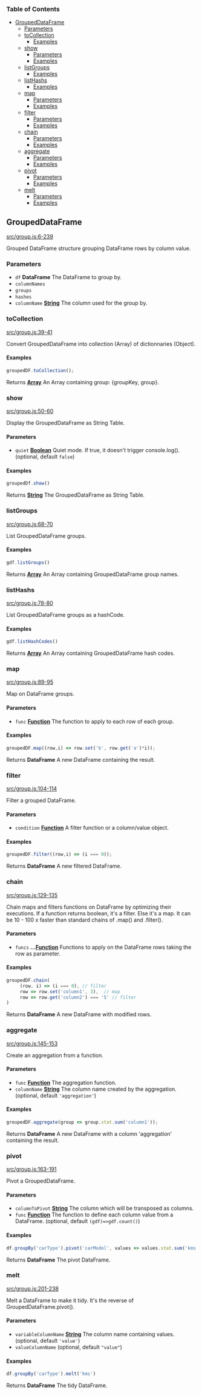 <!-- Generated by documentation.js. Update this documentation by updating the source code. -->

### Table of Contents

-   [GroupedDataFrame][1]
    -   [Parameters][2]
    -   [toCollection][3]
        -   [Examples][4]
    -   [show][5]
        -   [Parameters][6]
        -   [Examples][7]
    -   [listGroups][8]
        -   [Examples][9]
    -   [listHashs][10]
        -   [Examples][11]
    -   [map][12]
        -   [Parameters][13]
        -   [Examples][14]
    -   [filter][15]
        -   [Parameters][16]
        -   [Examples][17]
    -   [chain][18]
        -   [Parameters][19]
        -   [Examples][20]
    -   [aggregate][21]
        -   [Parameters][22]
        -   [Examples][23]
    -   [pivot][24]
        -   [Parameters][25]
        -   [Examples][26]
    -   [melt][27]
        -   [Parameters][28]
        -   [Examples][29]

## GroupedDataFrame

[src/group.js:6-239][30]

Grouped DataFrame structure grouping DataFrame rows by column value.

### Parameters

-   `df` **DataFrame** The DataFrame to group by.
-   `columnNames`  
-   `groups`  
-   `hashes`  
-   `columnName` **[String][31]** The column used for the group by.

### toCollection

[src/group.js:39-41][32]

Convert GroupedDataFrame into collection (Array) of dictionnaries (Object).

#### Examples

```javascript
groupedDF.toCollection();
```

Returns **[Array][33]** An Array containing group: {groupKey, group}.

### show

[src/group.js:50-60][34]

Display the GroupedDataFrame as String Table.

#### Parameters

-   `quiet` **[Boolean][35]** Quiet mode. If true, it doesn't trigger console.log(). (optional, default `false`)

#### Examples

```javascript
groupedDf.show()
```

Returns **[String][31]** The GroupedDataFrame as String Table.

### listGroups

[src/group.js:68-70][36]

List GroupedDataFrame groups.

#### Examples

```javascript
gdf.listGroups()
```

Returns **[Array][33]** An Array containing GroupedDataFrame group names.

### listHashs

[src/group.js:78-80][37]

List GroupedDataFrame groups as a hashCode.

#### Examples

```javascript
gdf.listHashCodes()
```

Returns **[Array][33]** An Array containing GroupedDataFrame hash codes.

### map

[src/group.js:89-95][38]

Map on DataFrame groups.

#### Parameters

-   `func` **[Function][39]** The function to apply to each row of each group.

#### Examples

```javascript
groupedDF.map((row,i) => row.set('b', row.get('a')*i));
```

Returns **DataFrame** A new DataFrame containing the result.

### filter

[src/group.js:104-114][40]

Filter a grouped DataFrame.

#### Parameters

-   `condition` **[Function][39]** A filter function or a column/value object.

#### Examples

```javascript
groupedDF.filter((row,i) => (i === 0));
```

Returns **DataFrame** A new filtered DataFrame.

### chain

[src/group.js:129-135][41]

Chain maps and filters functions on DataFrame by optimizing their executions.
If a function returns boolean, it's a filter. Else it's a map.
It can be 10 - 100 x faster than standard chains of .map() and .filter().

#### Parameters

-   `funcs` **...[Function][39]** Functions to apply on the DataFrame rows taking the row as parameter.

#### Examples

```javascript
groupedDF.chain(
     (row, i) => (i === 0), // filter
     row => row.set('column1', 3),  // map
     row => row.get('column2') === '5' // filter
)
```

Returns **DataFrame** A new DataFrame with modified rows.

### aggregate

[src/group.js:145-153][42]

Create an aggregation from a function.

#### Parameters

-   `func` **[Function][39]** The aggregation function.
-   `columnName` **[String][31]** The column name created by the aggregation. (optional, default `'aggregation'`)

#### Examples

```javascript
groupedDF.aggregate(group => group.stat.sum('column1'));
```

Returns **DataFrame** A new DataFrame with a column 'aggregation' containing the result.

### pivot

[src/group.js:163-191][43]

Pivot a GroupedDataFrame.

#### Parameters

-   `columnToPivot` **[String][31]** The column which will be transposed as columns.
-   `func` **[Function][39]** The function to define each column value from a DataFrame. (optional, default `(gdf)=>gdf.count()`)

#### Examples

```javascript
df.groupBy('carType').pivot('carModel', values => values.stat.sum('kms'))
```

Returns **DataFrame** The pivot DataFrame.

### melt

[src/group.js:201-238][44]

Melt a DataFrame to make it tidy. It's the reverse of GroupedDataFrame.pivot().

#### Parameters

-   `variableColumnName` **[String][31]** The column name containing values. (optional, default `'value'`)
-   `valueColumnName`   (optional, default `"value"`)

#### Examples

```javascript
df.groupBy('carType').melt('kms')
```

Returns **DataFrame** The tidy DataFrame.

[1]: #groupeddataframe

[2]: #parameters

[3]: #tocollection

[4]: #examples

[5]: #show

[6]: #parameters-1

[7]: #examples-1

[8]: #listgroups

[9]: #examples-2

[10]: #listhashs

[11]: #examples-3

[12]: #map

[13]: #parameters-2

[14]: #examples-4

[15]: #filter

[16]: #parameters-3

[17]: #examples-5

[18]: #chain

[19]: #parameters-4

[20]: #examples-6

[21]: #aggregate

[22]: #parameters-5

[23]: #examples-7

[24]: #pivot

[25]: #parameters-6

[26]: #examples-8

[27]: #melt

[28]: #parameters-7

[29]: #examples-9

[30]: https://github.com/Gmousse/dataframe-js/blob/fd7c801fad4d628c3524afbfa0694a919fa2070b/src/group.js#L6-L239 "Source code on GitHub"

[31]: https://developer.mozilla.org/docs/Web/JavaScript/Reference/Global_Objects/String

[32]: https://github.com/Gmousse/dataframe-js/blob/fd7c801fad4d628c3524afbfa0694a919fa2070b/src/group.js#L39-L41 "Source code on GitHub"

[33]: https://developer.mozilla.org/docs/Web/JavaScript/Reference/Global_Objects/Array

[34]: https://github.com/Gmousse/dataframe-js/blob/fd7c801fad4d628c3524afbfa0694a919fa2070b/src/group.js#L50-L60 "Source code on GitHub"

[35]: https://developer.mozilla.org/docs/Web/JavaScript/Reference/Global_Objects/Boolean

[36]: https://github.com/Gmousse/dataframe-js/blob/fd7c801fad4d628c3524afbfa0694a919fa2070b/src/group.js#L68-L70 "Source code on GitHub"

[37]: https://github.com/Gmousse/dataframe-js/blob/fd7c801fad4d628c3524afbfa0694a919fa2070b/src/group.js#L78-L80 "Source code on GitHub"

[38]: https://github.com/Gmousse/dataframe-js/blob/fd7c801fad4d628c3524afbfa0694a919fa2070b/src/group.js#L89-L95 "Source code on GitHub"

[39]: https://developer.mozilla.org/docs/Web/JavaScript/Reference/Statements/function

[40]: https://github.com/Gmousse/dataframe-js/blob/fd7c801fad4d628c3524afbfa0694a919fa2070b/src/group.js#L104-L114 "Source code on GitHub"

[41]: https://github.com/Gmousse/dataframe-js/blob/fd7c801fad4d628c3524afbfa0694a919fa2070b/src/group.js#L129-L135 "Source code on GitHub"

[42]: https://github.com/Gmousse/dataframe-js/blob/fd7c801fad4d628c3524afbfa0694a919fa2070b/src/group.js#L145-L153 "Source code on GitHub"

[43]: https://github.com/Gmousse/dataframe-js/blob/fd7c801fad4d628c3524afbfa0694a919fa2070b/src/group.js#L163-L191 "Source code on GitHub"

[44]: https://github.com/Gmousse/dataframe-js/blob/fd7c801fad4d628c3524afbfa0694a919fa2070b/src/group.js#L201-L238 "Source code on GitHub"
